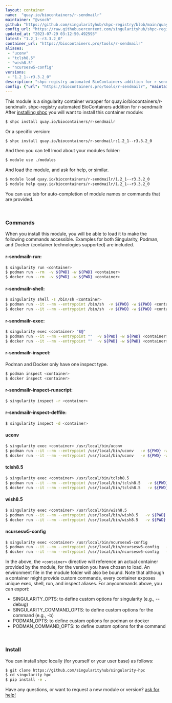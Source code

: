 ```yaml
---
layout: container
name:  "quay.io/biocontainers/r-sendmailr"
maintainer: "@vsoch"
github: "https://github.com/singularityhub/shpc-registry/blob/main/quay.io/biocontainers/r-sendmailr/container.yaml"
config_url: "https://raw.githubusercontent.com/singularityhub/shpc-registry/main/quay.io/biocontainers/r-sendmailr/container.yaml"
updated_at: "2023-07-29 03:12:50.492593"
latest: "1.2_1--r3.3.2_0"
container_url: "https://biocontainers.pro/tools/r-sendmailr"
aliases:
 - "uconv"
 - "tclsh8.5"
 - "wish8.5"
 - "ncursesw5-config"
versions:
 - "1.2_1--r3.3.2_0"
description: "shpc-registry automated BioContainers addition for r-sendmailr"
config: {"url": "https://biocontainers.pro/tools/r-sendmailr", "maintainer": "@vsoch", "description": "shpc-registry automated BioContainers addition for r-sendmailr", "latest": {"1.2_1--r3.3.2_0": "sha256:247c230b897de912932d4a1780b0cd0a7c486008c89ef4aa39f4f10ac6bceaf1"}, "tags": {"1.2_1--r3.3.2_0": "sha256:247c230b897de912932d4a1780b0cd0a7c486008c89ef4aa39f4f10ac6bceaf1"}, "docker": "quay.io/biocontainers/r-sendmailr", "aliases": {"uconv": "/usr/local/bin/uconv", "tclsh8.5": "/usr/local/bin/tclsh8.5", "wish8.5": "/usr/local/bin/wish8.5", "ncursesw5-config": "/usr/local/bin/ncursesw5-config"}}
---
```


This module is a singularity container wrapper for quay.io/biocontainers/r-sendmailr.
shpc-registry automated BioContainers addition for r-sendmailr
After [installing shpc](#install) you will want to install this container module:


```bash
$ shpc install quay.io/biocontainers/r-sendmailr
```

Or a specific version:

```bash
$ shpc install quay.io/biocontainers/r-sendmailr:1.2_1--r3.3.2_0
```

And then you can tell lmod about your modules folder:

```bash
$ module use ./modules
```

And load the module, and ask for help, or similar.

```bash
$ module load quay.io/biocontainers/r-sendmailr/1.2_1--r3.3.2_0
$ module help quay.io/biocontainers/r-sendmailr/1.2_1--r3.3.2_0
```

You can use tab for auto-completion of module names or commands that are provided.

<br>

### Commands

When you install this module, you will be able to load it to make the following commands accessible.
Examples for both Singularity, Podman, and Docker (container technologies supported) are included.

#### r-sendmailr-run:

```bash
$ singularity run <container>
$ podman run --rm  -v ${PWD} -w ${PWD} <container>
$ docker run --rm  -v ${PWD} -w ${PWD} <container>
```

#### r-sendmailr-shell:

```bash
$ singularity shell -s /bin/sh <container>
$ podman run --it --rm --entrypoint /bin/sh  -v ${PWD} -w ${PWD} <container>
$ docker run --it --rm --entrypoint /bin/sh  -v ${PWD} -w ${PWD} <container>
```

#### r-sendmailr-exec:

```bash
$ singularity exec <container> "$@"
$ podman run --it --rm --entrypoint ""  -v ${PWD} -w ${PWD} <container> "$@"
$ docker run --it --rm --entrypoint ""  -v ${PWD} -w ${PWD} <container> "$@"
```

#### r-sendmailr-inspect:

Podman and Docker only have one inspect type.

```bash
$ podman inspect <container>
$ docker inspect <container>
```

#### r-sendmailr-inspect-runscript:

```bash
$ singularity inspect -r <container>
```

#### r-sendmailr-inspect-deffile:

```bash
$ singularity inspect -d <container>
```


#### uconv

```bash
$ singularity exec <container> /usr/local/bin/uconv
$ podman run --it --rm --entrypoint /usr/local/bin/uconv   -v ${PWD} -w ${PWD} <container> -c " $@"
$ docker run --it --rm --entrypoint /usr/local/bin/uconv   -v ${PWD} -w ${PWD} <container> -c " $@"
```


#### tclsh8.5

```bash
$ singularity exec <container> /usr/local/bin/tclsh8.5
$ podman run --it --rm --entrypoint /usr/local/bin/tclsh8.5   -v ${PWD} -w ${PWD} <container> -c " $@"
$ docker run --it --rm --entrypoint /usr/local/bin/tclsh8.5   -v ${PWD} -w ${PWD} <container> -c " $@"
```


#### wish8.5

```bash
$ singularity exec <container> /usr/local/bin/wish8.5
$ podman run --it --rm --entrypoint /usr/local/bin/wish8.5   -v ${PWD} -w ${PWD} <container> -c " $@"
$ docker run --it --rm --entrypoint /usr/local/bin/wish8.5   -v ${PWD} -w ${PWD} <container> -c " $@"
```


#### ncursesw5-config

```bash
$ singularity exec <container> /usr/local/bin/ncursesw5-config
$ podman run --it --rm --entrypoint /usr/local/bin/ncursesw5-config   -v ${PWD} -w ${PWD} <container> -c " $@"
$ docker run --it --rm --entrypoint /usr/local/bin/ncursesw5-config   -v ${PWD} -w ${PWD} <container> -c " $@"
```



In the above, the `<container>` directive will reference an actual container provided
by the module, for the version you have chosen to load. An environment file in the
module folder will also be bound. Note that although a container
might provide custom commands, every container exposes unique exec, shell, run, and
inspect aliases. For anycommands above, you can export:

 - SINGULARITY_OPTS: to define custom options for singularity (e.g., --debug)
 - SINGULARITY_COMMAND_OPTS: to define custom options for the command (e.g., -b)
 - PODMAN_OPTS: to define custom options for podman or docker
 - PODMAN_COMMAND_OPTS: to define custom options for the command

<br>

### Install

You can install shpc locally (for yourself or your user base) as follows:

```bash
$ git clone https://github.com/singularityhub/singularity-hpc
$ cd singularity-hpc
$ pip install -e .
```

Have any questions, or want to request a new module or version? [ask for help!](https://github.com/singularityhub/singularity-hpc/issues)